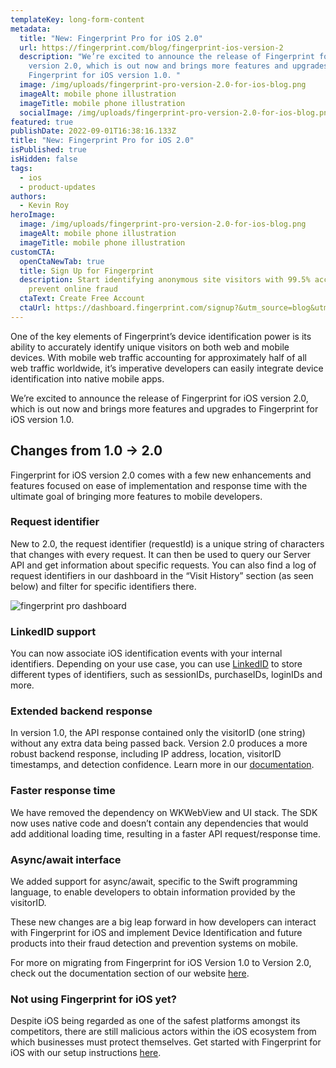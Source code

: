 ```yaml
---
templateKey: long-form-content
metadata:
  title: "New: Fingerprint Pro for iOS 2.0"
  url: https://fingerprint.com/blog/fingerprint-ios-version-2
  description: "We’re excited to announce the release of Fingerprint for iOS
    version 2.0, which is out now and brings more features and upgrades to
    Fingerprint for iOS version 1.0. "
  image: /img/uploads/fingerprint-pro-version-2.0-for-ios-blog.png
  imageAlt: mobile phone illustration
  imageTitle: mobile phone illustration
  socialImage: /img/uploads/fingerprint-pro-version-2.0-for-ios-blog.png
featured: true
publishDate: 2022-09-01T16:38:16.133Z
title: "New: Fingerprint Pro for iOS 2.0"
isPublished: true
isHidden: false
tags:
  - ios
  - product-updates
authors:
  - Kevin Roy
heroImage:
  image: /img/uploads/fingerprint-pro-version-2.0-for-ios-blog.png
  imageAlt: mobile phone illustration
  imageTitle: mobile phone illustration
customCTA:
  openCtaNewTab: true
  title: Sign Up for Fingerprint
  description: Start identifying anonymous site visitors with 99.5% accuracy to
    prevent online fraud
  ctaText: Create Free Account
  ctaUrl: https://dashboard.fingerprint.com/signup?&utm_source=blog&utm_medium=website&utm_campaign=blog
---
```

One of the key elements of Fingerprint’s device identification power is its ability to accurately identify unique visitors on both web and mobile devices. With mobile web traffic accounting for approximately half of all web traffic worldwide, it’s imperative developers can easily integrate device identification into native mobile apps. 

We’re excited to announce the release of Fingerprint for iOS version 2.0, which is out now and brings more features and upgrades to Fingerprint for iOS version 1.0. 

## Changes from 1.0 -> 2.0 

Fingerprint for iOS version 2.0 comes with a few new enhancements and features focused on ease of implementation and response time with the ultimate goal of bringing more features to mobile developers. 

### Request identifier 

New to 2.0, the request identifier (requestId) is a unique string of characters that changes with every request. It can then be used to query our Server API and get information about specific requests. You can also find a log of request identifiers in our dashboard in the “Visit History” section (as seen below) and filter for specific identifiers there.

![fingerprint pro dashboard](/img/uploads/screenshot-2022-09-01-at-16.43.49.png "fingerprint pro dashboard")

### LinkedID support

You can now associate iOS identification events with your internal identifiers. Depending on your use case, you can use [LinkedID](https://dev.fingerprint.com/docs/server-api#linkedid-adding-a-custom-identifier-to-events) to store different types of identifiers, such as sessionIDs, purchaseIDs, loginIDs and more. 

### Extended backend response

In version 1.0, the API response contained only the visitorID (one string) without any extra data being passed back. Version 2.0 produces a more robust backend response, including IP address, location, visitorID timestamps, and detection confidence. Learn more in our [documentation](https://dev.fingerprint.com/docs/ios#extended-result). 

### Faster response time 

We have removed the dependency on WKWebView and UI stack. The SDK now uses native code and doesn’t contain any dependencies that would add additional loading time, resulting in a faster API request/response time. 

### Async/await interface 

We added support for async/await, specific to the Swift programming language, to enable developers to obtain information provided by the visitorID. 

These new changes are a big leap forward in how developers can interact with Fingerprint for iOS and implement Device Identification and future products into their fraud detection and prevention systems on mobile.

For more on migrating from Fingerprint for iOS Version 1.0 to Version 2.0, check out the documentation section of our website [here](https://dev.fingerprint.com/docs/11-20-migration-guide). 

### Not using Fingerprint for iOS yet? 

Despite iOS being regarded as one of the safest platforms amongst its competitors, there are still malicious actors within the iOS ecosystem from which businesses must protect themselves. Get started with Fingerprint for iOS with our setup instructions [here](https://dev.fingerprint.com/docs/ios).